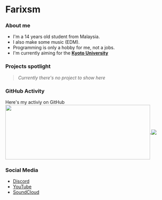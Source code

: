 # Farixsm

### About me
* I'm a 14 years old student from Malaysia.
* I also make some music (EDM).
* Programming is only a hobby for me, not a jobs.
* I'm currently aiming for the [**Kyoto University**](https://www.kyoto-u.ac.jp/en 'Kyoto University')

### Projects spotlight
> *Currently there's no project to show here*

### GitHub Activity
Here's my activiy on GitHub\
<a href="https://github-readme-stats.vercel.app/api?username=Farixsm&theme=tokyonight&show_icons=true&bg_color=0D1117&hide_border=true">
  <img width=450 height=170 align="center" src="https://github-readme-stats.vercel.app/api?username=Farixsm&theme=tokyonight&show_icons=true&bg_color=0D1117&hide_border=true" />
</a>
<a href="https://github-readme-stats.vercel.app/api/top-langs/?username=Onyxzen&theme=merko&layout=compact&bg_color=0D1117&hide_border=true">
  <img align="center" src="https://github-readme-stats.vercel.app/api/top-langs/?username=Onyxzen&theme=merko&layout=compact&bg_color=0D1117&hide_border=true" />
</a>

### Social Media
* [Discord](https://dsc.bio/farixsm 'Farixsm#8925')
* [YouTube](https://www.youtube.com/channel/UCLt4_BOw06w_W7XhvEP3WZw 'Farixsm Music')
* [SoundCloud](https://soundcloud.com/farixsm 'Farixsm')